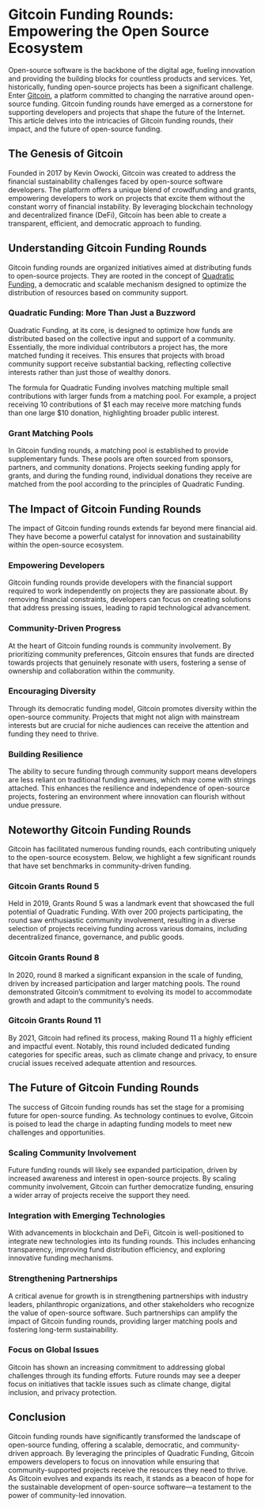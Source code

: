 # Gitcoin Funding Rounds: Empowering the Open Source Ecosystem

Open-source software is the backbone of the digital age, fueling innovation and providing the building blocks for countless products and services. Yet, historically, funding open-source projects has been a significant challenge. Enter [Gitcoin](https://gitcoin.co/), a platform committed to changing the narrative around open-source funding. Gitcoin funding rounds have emerged as a cornerstone for supporting developers and projects that shape the future of the Internet. This article delves into the intricacies of Gitcoin funding rounds, their impact, and the future of open-source funding.

## The Genesis of Gitcoin

Founded in 2017 by Kevin Owocki, Gitcoin was created to address the financial sustainability challenges faced by open-source software developers. The platform offers a unique blend of crowdfunding and grants, empowering developers to work on projects that excite them without the constant worry of financial instability. By leveraging blockchain technology and decentralized finance (DeFi), Gitcoin has been able to create a transparent, efficient, and democratic approach to funding.

## Understanding Gitcoin Funding Rounds

Gitcoin funding rounds are organized initiatives aimed at distributing funds to open-source projects. They are rooted in the concept of [Quadratic Funding](https://gitcoin.co/grants), a democratic and scalable mechanism designed to optimize the distribution of resources based on community support.

### Quadratic Funding: More Than Just a Buzzword

Quadratic Funding, at its core, is designed to optimize how funds are distributed based on the collective input and support of a community. Essentially, the more individual contributors a project has, the more matched funding it receives. This ensures that projects with broad community support receive substantial backing, reflecting collective interests rather than just those of wealthy donors.

The formula for Quadratic Funding involves matching multiple small contributions with larger funds from a matching pool. For example, a project receiving 10 contributions of $1 each may receive more matching funds than one large $10 donation, highlighting broader public interest.

### Grant Matching Pools

In Gitcoin funding rounds, a matching pool is established to provide supplementary funds. These pools are often sourced from sponsors, partners, and community donations. Projects seeking funding apply for grants, and during the funding round, individual donations they receive are matched from the pool according to the principles of Quadratic Funding.

## The Impact of Gitcoin Funding Rounds

The impact of Gitcoin funding rounds extends far beyond mere financial aid. They have become a powerful catalyst for innovation and sustainability within the open-source ecosystem.

### Empowering Developers

Gitcoin funding rounds provide developers with the financial support required to work independently on projects they are passionate about. By removing financial constraints, developers can focus on creating solutions that address pressing issues, leading to rapid technological advancement.

### Community-Driven Progress

At the heart of Gitcoin funding rounds is community involvement. By prioritizing community preferences, Gitcoin ensures that funds are directed towards projects that genuinely resonate with users, fostering a sense of ownership and collaboration within the community.

### Encouraging Diversity

Through its democratic funding model, Gitcoin promotes diversity within the open-source community. Projects that might not align with mainstream interests but are crucial for niche audiences can receive the attention and funding they need to thrive.

### Building Resilience

The ability to secure funding through community support means developers are less reliant on traditional funding avenues, which may come with strings attached. This enhances the resilience and independence of open-source projects, fostering an environment where innovation can flourish without undue pressure.

## Noteworthy Gitcoin Funding Rounds

Gitcoin has facilitated numerous funding rounds, each contributing uniquely to the open-source ecosystem. Below, we highlight a few significant rounds that have set benchmarks in community-driven funding.

### Gitcoin Grants Round 5

Held in 2019, Grants Round 5 was a landmark event that showcased the full potential of Quadratic Funding. With over 200 projects participating, the round saw enthusiastic community involvement, resulting in a diverse selection of projects receiving funding across various domains, including decentralized finance, governance, and public goods.

### Gitcoin Grants Round 8

In 2020, round 8 marked a significant expansion in the scale of funding, driven by increased participation and larger matching pools. The round demonstrated Gitcoin’s commitment to evolving its model to accommodate growth and adapt to the community’s needs.

### Gitcoin Grants Round 11

By 2021, Gitcoin had refined its process, making Round 11 a highly efficient and impactful event. Notably, this round included dedicated funding categories for specific areas, such as climate change and privacy, to ensure crucial issues received adequate attention and resources.

## The Future of Gitcoin Funding Rounds

The success of Gitcoin funding rounds has set the stage for a promising future for open-source funding. As technology continues to evolve, Gitcoin is poised to lead the charge in adapting funding models to meet new challenges and opportunities.

### Scaling Community Involvement

Future funding rounds will likely see expanded participation, driven by increased awareness and interest in open-source projects. By scaling community involvement, Gitcoin can further democratize funding, ensuring a wider array of projects receive the support they need.

### Integration with Emerging Technologies

With advancements in blockchain and DeFi, Gitcoin is well-positioned to integrate new technologies into its funding rounds. This includes enhancing transparency, improving fund distribution efficiency, and exploring innovative funding mechanisms.

### Strengthening Partnerships

A critical avenue for growth is in strengthening partnerships with industry leaders, philanthropic organizations, and other stakeholders who recognize the value of open-source software. Such partnerships can amplify the impact of Gitcoin funding rounds, providing larger matching pools and fostering long-term sustainability.

### Focus on Global Issues

Gitcoin has shown an increasing commitment to addressing global challenges through its funding efforts. Future rounds may see a deeper focus on initiatives that tackle issues such as climate change, digital inclusion, and privacy protection.

## Conclusion

Gitcoin funding rounds have significantly transformed the landscape of open-source funding, offering a scalable, democratic, and community-driven approach. By leveraging the principles of Quadratic Funding, Gitcoin empowers developers to focus on innovation while ensuring that community-supported projects receive the resources they need to thrive. As Gitcoin evolves and expands its reach, it stands as a beacon of hope for the sustainable development of open-source software—a testament to the power of community-led innovation.